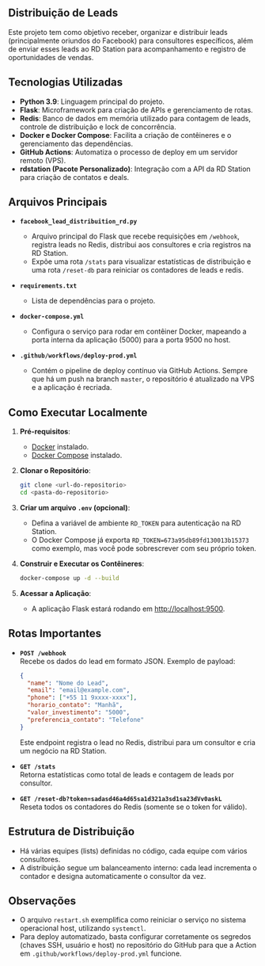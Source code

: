 ## Distribuição de Leads

Este projeto tem como objetivo receber, organizar e distribuir leads (principalmente oriundos do Facebook) para consultores específicos, além de enviar esses leads ao RD Station para acompanhamento e registro de oportunidades de vendas.

## Tecnologias Utilizadas

- **Python 3.9**: Linguagem principal do projeto.  
- **Flask**: Microframework para criação de APIs e gerenciamento de rotas.  
- **Redis**: Banco de dados em memória utilizado para contagem de leads, controle de distribuição e lock de concorrência.  
- **Docker e Docker Compose**: Facilita a criação de contêineres e o gerenciamento das dependências.  
- **GitHub Actions**: Automatiza o processo de deploy em um servidor remoto (VPS).  
- **rdstation (Pacote Personalizado)**: Integração com a API da RD Station para criação de contatos e deals.

## Arquivos Principais

- **`facebook_lead_distribuition_rd.py`**  
  - Arquivo principal do Flask que recebe requisições em `/webhook`, registra leads no Redis, distribui aos consultores e cria registros na RD Station.  
  - Expõe uma rota `/stats` para visualizar estatísticas de distribuição e uma rota `/reset-db` para reiniciar os contadores de leads e redis.

- **`requirements.txt`**  
  - Lista de dependências para o projeto.

- **`docker-compose.yml`**  
  - Configura o serviço para rodar em contêiner Docker, mapeando a porta interna da aplicação (5000) para a porta 9500 no host.

- **`.github/workflows/deploy-prod.yml`**  
  - Contém o pipeline de deploy contínuo via GitHub Actions. Sempre que há um push na branch `master`, o repositório é atualizado na VPS e a aplicação é recriada.

## Como Executar Localmente

1. **Pré-requisitos**:
   - [Docker](https://www.docker.com/) instalado.
   - [Docker Compose](https://docs.docker.com/compose/) instalado.

2. **Clonar o Repositório**:
   ```bash
   git clone <url-do-repositorio>
   cd <pasta-do-repositorio>
   ```

3. **Criar um arquivo `.env` (opcional)**:
   - Defina a variável de ambiente `RD_TOKEN` para autenticação na RD Station.  
   - O Docker Compose já exporta `RD_TOKEN=673a95db89fd130013b15373` como exemplo, mas você pode sobrescrever com seu próprio token.

4. **Construir e Executar os Contêineres**:
   ```bash
   docker-compose up -d --build
   ```

5. **Acessar a Aplicação**:
   - A aplicação Flask estará rodando em [http://localhost:9500](http://localhost:9500).

## Rotas Importantes

- **`POST /webhook`**  
  Recebe os dados do lead em formato JSON. Exemplo de payload:
  ```json
  {
    "name": "Nome do Lead",
    "email": "email@example.com",
    "phone": ["+55 11 9xxxx-xxxx"],
    "horario_contato": "Manhã",
    "valor_investimento": "5000",
    "preferencia_contato": "Telefone"
  }
  ```
  Este endpoint registra o lead no Redis, distribui para um consultor e cria um negócio na RD Station.

- **`GET /stats`**  
  Retorna estatísticas como total de leads e contagem de leads por consultor.

- **`GET /reset-db?token=sadasd46a4d65sa1d321a3sd1sa23dVv0askL`**  
  Reseta todos os contadores do Redis (somente se o token for válido).

## Estrutura de Distribuição

- Há várias equipes (lists) definidas no código, cada equipe com vários consultores.  
- A distribuição segue um balanceamento interno: cada lead incrementa o contador e designa automaticamente o consultor da vez.

## Observações

- O arquivo `restart.sh` exemplifica como reiniciar o serviço no sistema operacional host, utilizando `systemctl`.  
- Para deploy automatizado, basta configurar corretamente os segredos (chaves SSH, usuário e host) no repositório do GitHub para que a Action em `.github/workflows/deploy-prod.yml` funcione.
